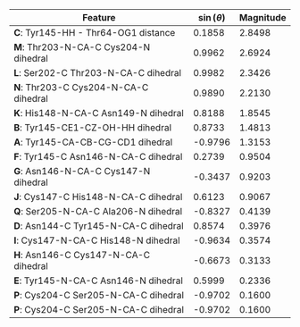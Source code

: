 | Feature | $\sin \left( \theta \right)$ | Magnitude |
|---------|------------|-----------|
| **C**: Tyr145-HH - Thr64-OG1 distance | 0.1858 | 2.8498 |
| **M**: Thr203-N-CA-C Cys204-N dihedral | 0.9962 | 2.6924 |
| **L**: Ser202-C Thr203-N-CA-C dihedral | 0.9982 | 2.3426 |
| **N**: Thr203-C Cys204-N-CA-C dihedral | 0.9890 | 2.2130 |
| **K**: His148-N-CA-C Asn149-N dihedral | 0.8188 | 1.8545 |
| **B**: Tyr145-CE1-CZ-OH-HH dihedral | 0.8733 | 1.4813 |
| **A**: Tyr145-CA-CB-CG-CD1 dihedral | -0.9796 | 1.3153 |
| **F**: Tyr145-C Asn146-N-CA-C dihedral | 0.2739 | 0.9504 |
| **G**: Asn146-N-CA-C Cys147-N dihedral | -0.3437 | 0.9203 |
| **J**: Cys147-C His148-N-CA-C dihedral | 0.6123 | 0.9067 |
| **Q**: Ser205-N-CA-C Ala206-N dihedral | -0.8327 | 0.4139 |
| **D**: Asn144-C Tyr145-N-CA-C dihedral | 0.8574 | 0.3976 |
| **I**: Cys147-N-CA-C His148-N dihedral | -0.9634 | 0.3574 |
| **H**: Asn146-C Cys147-N-CA-C dihedral | -0.6673 | 0.3133 |
| **E**: Tyr145-N-CA-C Asn146-N dihedral | 0.5999 | 0.2336 |
| **P**: Cys204-C Ser205-N-CA-C dihedral | -0.9702 | 0.1600 |
| **P**: Cys204-C Ser205-N-CA-C dihedral | -0.9702 | 0.1600 |
